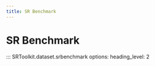```yaml
---
title: SR Benchmark
---
```


# SR Benchmark

::: SRToolkit.dataset.srbenchmark
    options:
        heading_level: 2